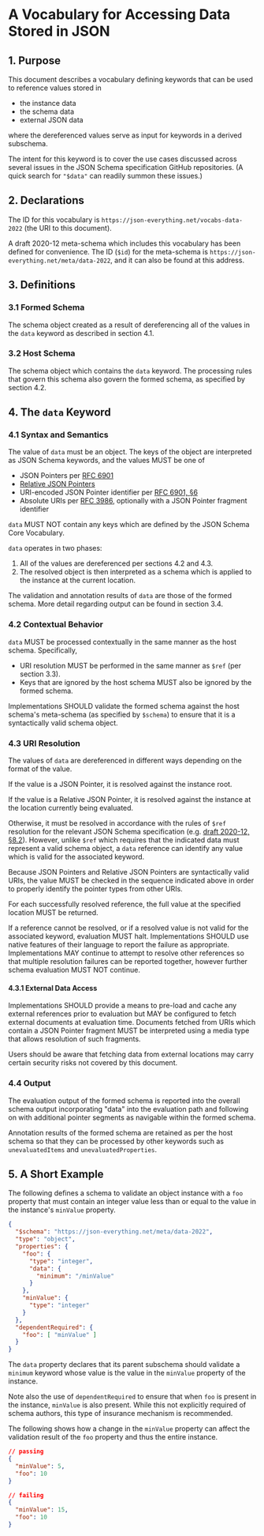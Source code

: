 # A Vocabulary for Accessing Data Stored in JSON

## 1. Purpose

This document describes a vocabulary defining keywords that can be used to reference values stored in

- the instance data
- the schema data
- external JSON data

where the dereferenced values serve as input for keywords in a derived subschema.

The intent for this keyword is to cover the use cases discussed across several issues in the JSON Schema specification GitHub repositories.  (A quick search for `"$data"` can readily summon these issues.)

## 2. Declarations

The ID for this vocabulary is `https://json-everything.net/vocabs-data-2022` (the URI to this document).

A draft 2020-12 meta-schema which includes this vocabulary has been defined for convenience.  The ID (`$id`) for the meta-schema is `https://json-everything.net/meta/data-2022`, and it can also be found at this address.

## 3. Definitions

### 3.1 Formed Schema

The schema object created as a result of dereferencing all of the values in the `data` keyword as described in section 4.1.

### 3.2 Host Schema

The schema object which contains the `data` keyword.  The processing rules that govern this schema also govern the formed schema, as specified by section 4.2.

## 4. The `data` Keyword

### 4.1 Syntax and Semantics

The value of `data` must be an object.  The keys of the object are interpreted as JSON Schema keywords, and the values MUST be one of

- JSON Pointers per [RFC 6901](https://www.rfc-editor.org/rfc/rfc6901) 
- [Relative JSON Pointers](https://json-schema.org/draft/2019-09/relative-json-pointer.html)
- URI-encoded JSON Pointer identifier per [RFC 6901, §6](https://www.rfc-editor.org/rfc/rfc6901#section-6)
- Absolute URIs per [RFC 3986](https://datatracker.ietf.org/doc/html/rfc3986), optionally with a JSON Pointer fragment identifier

`data` MUST NOT contain any keys which are defined by the JSON Schema Core Vocabulary.

`data` operates in two phases:

1. All of the values are dereferenced per sections 4.2 and 4.3.
2. The resolved object is then interpreted as a schema which is applied to the instance at the current location.

The validation and annotation results of `data` are those of the formed schema.  More detail regarding output can be found in section 3.4.

### 4.2 Contextual Behavior

`data` MUST be processed contextually in the same manner as the host schema.  Specifically,

- URI resolution MUST be performed in the same manner as `$ref` (per section 3.3).
- Keys that are ignored by the host schema MUST also be ignored by the formed schema.

Implementations SHOULD validate the formed schema against the host schema's meta-schema (as specified by `$schema`) to ensure that it is a syntactically valid schema object.

### 4.3 URI Resolution

The values of `data` are dereferenced in different ways depending on the format of the value.

If the value is a JSON Pointer, it is resolved against the instance root.

If the value is a Relative JSON Pointer, it is resolved against the instance at the location currently being evaluated.

Otherwise, it must be resolved in accordance with the rules of `$ref` resolution for the relevant JSON Schema specification (e.g. [draft 2020-12, §8.2](https://json-schema.org/draft/2020-12/json-schema-core.html#name-base-uri-anchors-and-derefe)).  However, unlike `$ref` which requires that the indicated data must represent a valid schema object, a `data` reference can identify any value which is valid for the associated keyword.

Because JSON Pointers and Relative JSON Pointers are syntactically valid URIs, the value MUST be checked in the sequence indicated above in order to properly identify the pointer types from other URIs.

For each successfully resolved reference, the full value at the specified location MUST be returned.

If a reference cannot be resolved, or if a resolved value is not valid for the associated keyword, evaluation MUST halt.  Implementations SHOULD use native features of their language to report the failure as appropriate.  Implementations MAY continue to attempt to resolve other references so that multiple resolution failures can be reported together, however further schema evaluation MUST NOT continue.

#### 4.3.1 External Data Access

Implementations SHOULD provide a means to pre-load and cache any external references prior to evaluation but MAY be configured to fetch external documents at evaluation time.  Documents fetched from URIs which contain a JSON Pointer fragment MUST be interpreted using a media type that allows resolution of such fragments.

Users should be aware that fetching data from external locations may carry certain security risks not covered by this document.

### 4.4 Output

The evaluation output of the formed schema is reported into the overall schema output incorporating "data" into the evaluation path and following on with additional pointer segments as navigable within the formed schema.

Annotation results of the formed schema are retained as per the host schema so that they can be processed by other keywords such as `unevaluatedItems` and `unevaluatedProperties`.

## 5. A Short Example

The following defines a schema to validate an object instance with a `foo` property that must contain an integer value less than or equal to the value in the instance's `minValue` property.

```json
{
  "$schema": "https://json-everything.net/meta/data-2022",
  "type": "object",
  "properties": {
    "foo": {
      "type": "integer",
      "data": {
        "minimum": "/minValue"
      }
    },
    "minValue": {
      "type": "integer"
    }
  },
  "dependentRequired": {
    "foo": [ "minValue" ]
  }
}
```

The `data` property declares that its parent subschema should validate a `minimum` keyword whose value is the value in the `minValue` property of the instance.

Note also the use of `dependentRequired` to ensure that when `foo` is present in the instance, `minValue` is also present.  While this not explicitly required of schema authors, this type of insurance mechanism is recommended.

The following shows how a change in the `minValue` property can affect the validation result of the `foo` property and thus the entire instance.

```json
// passing
{
  "minValue": 5,
  "foo": 10
}

// failing
{
  "minValue": 15,
  "foo": 10
}
```

